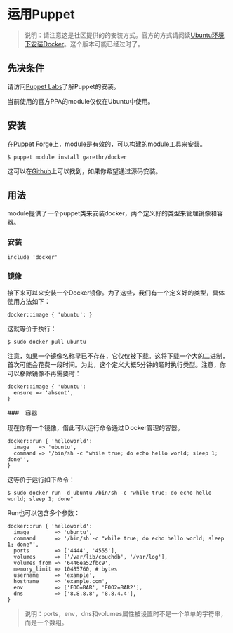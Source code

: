 # 运用Puppet

> 说明：请注意这是社区提供的的安装方式。官方的方式请阅读[Ubuntu环境下安装Docker](../Installation/ubuntulinux.md)。这个版本可能已经过时了。


## 先决条件

请访问[Puppet Labs](https://puppetlabs.com/)了解Puppet的安装。

当前使用的官方PPA的module仅仅在Ubuntu中使用。

## 安装

在[Puppet Forge](https://forge.puppetlabs.com/garethr/docker/)上，module是有效的，可以构建的module工具来安装。

	$ puppet module install garethr/docker


这可以在[Github](https://github.com/garethr/garethr-docker)上可以找到，如果你希望通过源码安装。

## 用法

module提供了一个puppet类来安装docker，两个定义好的类型来管理镜像和容器。


### 安装

	include 'docker'

### 镜像

接下来可以来安装一个Docker镜像。为了这些，我们有一个定义好的类型，具体使用方法如下：

	docker::image { 'ubuntu': }

这就等价于执行：

	$ sudo docker pull ubuntu

注意，如果一个镜像名称早已不存在，它仅仅被下载。这将下载一个大的二进制，首次可能会花费一段时间。为此，这个定义大概5分钟的超时执行类型。注意，你可以移除镜像不再需要时：

	docker::image { 'ubuntu':
	  ensure => 'absent',
	}

###　容器

现在你有一个镜像，借此可以运行命令通过Ｄocker管理的容器。

	docker::run { 'helloworld':
	  image   => 'ubuntu',
	  command => '/bin/sh -c "while true; do echo hello world; sleep 1; done"',
	}

这等价于运行如下命令：

	$ sudo docker run -d ubuntu /bin/sh -c "while true; do echo hello world; sleep 1; done"

Run也可以包含多个参数：

	docker::run { 'helloworld':
	  image        => 'ubuntu',
	  command      => '/bin/sh -c "while true; do echo hello world; sleep 1; done"',
	  ports        => ['4444', '4555'],
	  volumes      => ['/var/lib/couchdb', '/var/log'],
	  volumes_from => '6446ea52fbc9',
	  memory_limit => 10485760, # bytes
	  username     => 'example',
	  hostname     => 'example.com',
	  env          => ['FOO=BAR', 'FOO2=BAR2'],
	  dns          => ['8.8.8.8', '8.8.4.4'],
	}

> 说明：ports，env，dns和volumes属性被设置时不是一个单单的字符串，而是一个数组。
